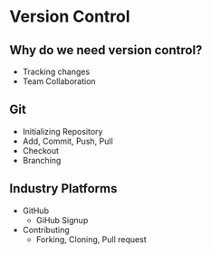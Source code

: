 # Version Control
## Why do we need version control?
- Tracking changes
- Team Collaboration

## Git
- Initializing Repository
- Add, Commit, Push, Pull
- Checkout
- Branching

## Industry Platforms
- GitHub
    - GiHub Signup
- Contributing
    - Forking, Cloning, Pull request

